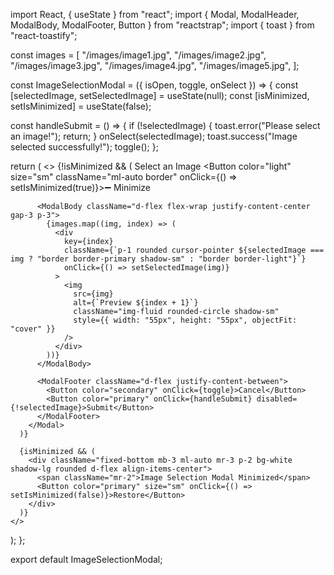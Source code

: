 import React, { useState } from "react";
import { Modal, ModalHeader, ModalBody, ModalFooter, Button } from "reactstrap";
import { toast } from "react-toastify";

const images = [
  "/images/image1.jpg",
  "/images/image2.jpg",
  "/images/image3.jpg",
  "/images/image4.jpg",
  "/images/image5.jpg",
];

const ImageSelectionModal = ({ isOpen, toggle, onSelect }) => {
  const [selectedImage, setSelectedImage] = useState(null);
  const [isMinimized, setIsMinimized] = useState(false);

  const handleSubmit = () => {
    if (!selectedImage) {
      toast.error("Please select an image!");
      return;
    }
    onSelect(selectedImage);
    toast.success("Image selected successfully!");
    toggle();
  };

  return (
    <>
      {!isMinimized && (
        <Modal isOpen={isOpen} toggle={toggle} centered size="md" className="shadow-lg rounded-lg">
          <ModalHeader toggle={toggle} className="bg-primary text-white font-weight-bold d-flex justify-content-between">
            Select an Image
            <Button color="light" size="sm" className="ml-auto border" onClick={() => setIsMinimized(true)}>➖ Minimize</Button>
          </ModalHeader>

          <ModalBody className="d-flex flex-wrap justify-content-center gap-3 p-3">
            {images.map((img, index) => (
              <div 
                key={index} 
                className={`p-1 rounded cursor-pointer ${selectedImage === img ? "border border-primary shadow-sm" : "border border-light"}`} 
                onClick={() => setSelectedImage(img)}
              >
                <img 
                  src={img} 
                  alt={`Preview ${index + 1}`} 
                  className="img-fluid rounded-circle shadow-sm"
                  style={{ width: "55px", height: "55px", objectFit: "cover" }}
                />
              </div>
            ))}
          </ModalBody>

          <ModalFooter className="d-flex justify-content-between">
            <Button color="secondary" onClick={toggle}>Cancel</Button>
            <Button color="primary" onClick={handleSubmit} disabled={!selectedImage}>Submit</Button>
          </ModalFooter>
        </Modal>
      )}

      {isMinimized && (
        <div className="fixed-bottom mb-3 ml-auto mr-3 p-2 bg-white shadow-lg rounded d-flex align-items-center">
          <span className="mr-2">Image Selection Modal Minimized</span>
          <Button color="primary" size="sm" onClick={() => setIsMinimized(false)}>Restore</Button>
        </div>
      )}
    </>
  );
};

export default ImageSelectionModal;